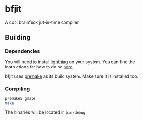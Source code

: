 # bfjit

A cool brainfuck jut-in-time compiler

## Building

### Dependencies

You will need to install [lightning](https://www.gnu.org/software/lightning/) on your system. You can find the instructions for how to do so [here](https://www.gnu.org/software/lightning/manual/html_node/Installation.html).

bfjit uses [premake](https://premake.github.io) as its build system. Make sure it is installed too.

### Compiling

```bash
premake5 gmake
make
```

The binaries will be located in `bin/debug`.

